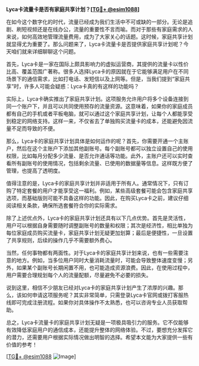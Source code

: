 **Lyca卡流量卡是否有家庭共享计划？[[TG💪+ @esim1088](https://t.me/s/esim1088)]**

在如今这个数字化的时代，流量已经成为我们生活中不可或缺的一部分。无论是追剧、刷短视频还是在线办公，流量的重要性不言而喻。而对于那些有家庭需求的人来说，如何高效地管理流量费用，成为了大家关心的话题。这时候，家庭共享计划就显得尤为重要了。那么问题来了，Lyca卡流量卡是否提供家庭共享计划呢？今天咱们就来详细聊聊这个问题。

首先，Lyca卡是一家在国际上颇具影响力的虚拟运营商，其提供的流量卡以性价比高、覆盖范围广著称。很多人选择Lyca卡的原因就在于它能够满足用户在不同场景下的通信需求，比如打电话、发短信以及上网等。但是，当我们提到“家庭共享”时，许多人可能会疑惑：Lyca卡真的有这样的功能吗？

实际上，Lyca卡确实推出了家庭共享计划。这项服务允许用户将多个设备连接到同一个账户下，并且可以共同使用预存的流量资源。这意味着，如果你的家庭成员都有自己的手机或者平板电脑，就可以通过这个家庭共享计划，让每个人都能享受到稳定的网络支持。这样一来，不仅省去了单独购买流量卡的成本，还能避免因流量不足而导致的不便。

那么，Lyca卡的家庭共享计划具体是如何运作的呢？首先，你需要开通一个主账户，然后在这个主账户下添加其他副账号。每个副账号都可以独立设置自己的使用权限，比如每月分配多少流量、是否允许通话等功能。此外，主账户还可以实时查看所有副账号的使用情况，包括剩余流量、已使用的数据量等信息。这样既方便了管理，也提高了透明度。

值得注意的是，Lyca卡的家庭共享计划并非适用于所有人。通常情况下，只有订购了特定套餐的用户才能享受这一福利。例如，某些高级套餐可能会包含家庭共享选项，而基础版则可能不具备这样的功能。因此，在购买Lyca卡之前，建议仔细阅读相关条款，确保所选套餐符合你的实际需求。

除了上述优点外，Lyca卡的家庭共享计划还具有以下几点优势。首先是灵活性，用户可以根据自身需要随时调整副账号的数量和权限；其次是经济性，相比单独为每位家庭成员购买流量卡，家庭共享计划无疑更加划算；最后是便捷性，一旦设置了共享规则，后续的操作几乎不需要额外费心。

当然，任何事物都有两面性。对于Lyca卡的家庭共享计划来说，也有一些需要注意的地方。例如，当多位用户同时大量消耗流量时，可能会导致整体速度变慢；另外，如果某个副账号长期闲置不用，也可能造成资源浪费。因此，在使用过程中，用户需要合理规划每个人的流量配额，尽量避免不必要的损失。

说到这里，相信不少朋友已经对Lyca卡的家庭共享计划产生了浓厚的兴趣。那么，该如何申请这项服务呢？其实非常简单，只需登录Lyca卡官网或拨打客服热线即可完成注册流程。如果你对具体操作不太熟悉，也可以咨询专业人员获取帮助。

总之，Lyca卡流量卡的家庭共享计划无疑是一项极具吸引力的服务。它不仅能够有效降低家庭用户的通信成本，还能提升整体的网络体验。不过，要想充分发挥它的潜力，还需要用户根据实际情况做出明智的选择。希望本文能为大家提供一些有价值的参考！

[[TG💪+ @esim1088](https://t.me/s/esim1088) ![Image](https://i.postimg.cc/4NQfJmqS/Snipaste-2025-05-13-00-14-12.png)]